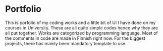 # Portfolio

This is porfolio of my coding works and a little bit of UI I have done on my courses in University. These are 
all quite simple codes hence why they are all put together. Works are categorized by programming language. Most of
the comments in code are made in Finnish right now. For the biggest projects, there has mainly been mandatory template to use.
